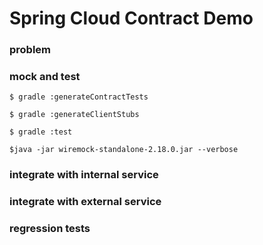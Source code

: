 # Spring Cloud Contract Demo

### problem

### mock and test
`$ gradle :generateContractTests`

`$ gradle :generateClientStubs`

`$ gradle :test`

`$java -jar wiremock-standalone-2.18.0.jar --verbose`

### integrate with internal service

### integrate with external service

### regression tests